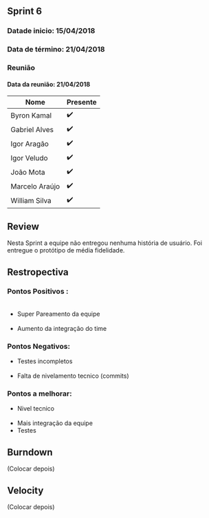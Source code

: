 ## Sprint 6

### Datade inicio: 15/04/2018

### Data de término: 21/04/2018


### Reunião
#### Data da reunião: 21/04/2018

|Nome|Presente|
|----|----|
|Byron Kamal|:heavy_check_mark: |
|Gabriel Alves|:heavy_check_mark: |
|Igor Aragão|:heavy_check_mark: |
|Igor Veludo|:heavy_check_mark: |
|João Mota|:heavy_check_mark: |
|Marcelo Araújo|:heavy_check_mark: |
|William Silva|:heavy_check_mark: |

## Review
<p textalign=˜justify˜> Nesta Sprint a equipe não entregou nenhuma história de usuário. Foi entregue o protótipo de média fidelidade.</p>

## Restropectiva
### Pontos Positivos :
<ul>
   <li> Super Pareamento da equipe</li>
   <li> Aumento da integração do time</li>
</ul>

### Pontos Negativos:

<ul>
    <li> Testes incompletos</li>
    <li> Falta de nivelamento tecnico (commits)</li>
</ul>

### Pontos a melhorar:

<ul>
  <li> Nivel tecnico </li>
  <li> Mais integração da equipe </li>
  <li> Testes </li>
</ul>

## Burndown
(Colocar depois)

## Velocity
(Colocar depois)
